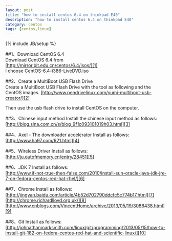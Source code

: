 ```yaml
---
layout: post
title: "how to install centos 6.4 on thinkpad E40"
description: "how to install centos 6.4 on thinkpad E40"
category: centos
tags: [centos,linux]
---
```

{% include JB/setup %}

##1、Download CentOS 6.4  
Download CentOS 6.4 from   
[http://mirror.bit.edu.cn/centos/6.4/isos/][1]  
I choose  CentOS-6.4-i386-LiveDVD.iso 
<!-- more -->

##2、Create a MultiBoot USB Flash Drive   
Create a MultiBoot USB Flash Drive with the tool as following and the CentOS images.
[http://www.pendrivelinux.com/yumi-multiboot-usb-creator/][2]

Then use the usb flash drive to install CentOS on the computer.

##3、Chinese input method
Install the chinese input method as follows:   
[http://blog.sina.com.cn/s/blog_9f1c093101019h03.html][3]

##4、Axel - The downloader accelerator
Install as follows:   
[http://www.ha97.com/621.html][4]

##5、Wireless Driver
Install as follows:   
[http://ju.outofmemory.cn/entry/28451][5]

##6、JDK 7
Install as follows:   
[http://www.if-not-true-then-false.com/2010/install-sun-oracle-java-jdk-jre-7-on-fedora-centos-red-hat-rhel/][6]

##7、Chrome
Install as follows:   
[http://jingyan.baidu.com/article/4b52d702790ddcfc5c774b17.html][7]          
[http://chrome.richardlloyd.org.uk/][8]          
[http://www.cnblogs.com/VincentHome/archive/2013/05/19/3086438.html][9]

##8、Git
Install as follows:   
[http://johnathanmarksmith.com/linux/git/programming/2013/05/15/how-to-install-git-182-on-fedora-centos-red-hat-and-scientific-linux/][10]



  [1]: http://mirror.bit.edu.cn/centos/6.4/isos/
  [2]: http://www.pendrivelinux.com/yumi-multiboot-usb-creator/
  [3]: http://blog.sina.com.cn/s/blog_9f1c093101019h03.html
  [4]: http://www.ha97.com/621.html
  [5]: http://ju.outofmemory.cn/entry/28451
  [6]: http://www.if-not-true-then-false.com/2010/install-sun-oracle-java-jdk-jre-7-on-fedora-centos-red-hat-rhel/
  [7]: http://jingyan.baidu.com/article/4b52d702790ddcfc5c774b17.html
  [8]: http://chrome.richardlloyd.org.uk/
  [9]: http://www.cnblogs.com/VincentHome/archive/2013/05/19/3086438.html
  [10]: http://johnathanmarksmith.com/linux/git/programming/2013/05/15/how-to-install-git-182-on-fedora-centos-red-hat-and-scientific-linux/
